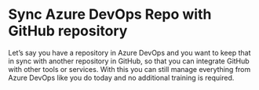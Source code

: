 # Sync Azure DevOps Repo with GitHub repository
Let’s say you have a repository in Azure DevOps and you want to keep that in sync with another repository in GitHub, so that you can integrate GitHub with other tools or services. With this you can still manage everything from Azure DevOps like you do today and no additional training is required.
